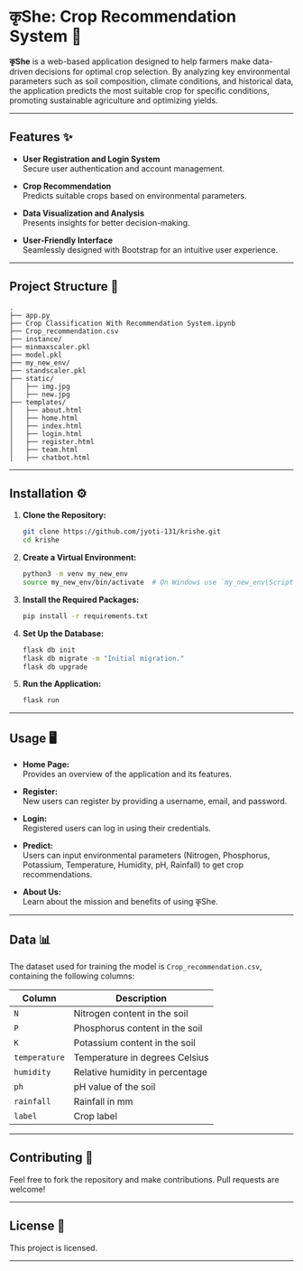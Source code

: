 
# कृShe: Crop Recommendation System 🌾

**कृShe** is a web-based application designed to help farmers make data-driven decisions for optimal crop selection. By analyzing key environmental parameters such as soil composition, climate conditions, and historical data, the application predicts the most suitable crop for specific conditions, promoting sustainable agriculture and optimizing yields.

---

## Features ✨

- **User Registration and Login System**  
  Secure user authentication and account management.
  
- **Crop Recommendation**  
  Predicts suitable crops based on environmental parameters.

- **Data Visualization and Analysis**  
  Presents insights for better decision-making.

- **User-Friendly Interface**  
  Seamlessly designed with Bootstrap for an intuitive user experience.

---

## Project Structure 📂

```
.
├── app.py
├── Crop Classification With Recommendation System.ipynb
├── Crop_recommendation.csv
├── instance/
├── minmaxscaler.pkl
├── model.pkl
├── my_new_env/
├── standscaler.pkl
├── static/
│   ├── img.jpg
│   ├── new.jpg
├── templates/
│   ├── about.html
│   ├── home.html
│   ├── index.html
│   ├── login.html
│   ├── register.html
│   ├── team.html
│   ├── chatbot.html

```

---

## Installation ⚙️

1. **Clone the Repository:**
   ```bash
   git clone https://github.com/jyoti-131/krishe.git
   cd krishe
   ```

2. **Create a Virtual Environment:**
   ```bash
   python3 -m venv my_new_env
   source my_new_env/bin/activate  # On Windows use `my_new_env\Scripts\activate`
   ```

3. **Install the Required Packages:**
   ```bash
   pip install -r requirements.txt
   ```

4. **Set Up the Database:**
   ```bash
   flask db init
   flask db migrate -m "Initial migration."
   flask db upgrade
   ```

5. **Run the Application:**
   ```bash
   flask run
   ```

---

## Usage 🖥️

- **Home Page:**  
  Provides an overview of the application and its features.

- **Register:**  
  New users can register by providing a username, email, and password.

- **Login:**  
  Registered users can log in using their credentials.

- **Predict:**  
  Users can input environmental parameters (Nitrogen, Phosphorus, Potassium, Temperature, Humidity, pH, Rainfall) to get crop recommendations.

- **About Us:**  
  Learn about the mission and benefits of using कृShe.

---

## Data 📊

The dataset used for training the model is `Crop_recommendation.csv`, containing the following columns:

| **Column**       | **Description**                              |
|-------------------|----------------------------------------------|
| `N`              | Nitrogen content in the soil                 |
| `P`              | Phosphorus content in the soil               |
| `K`              | Potassium content in the soil                |
| `temperature`    | Temperature in degrees Celsius               |
| `humidity`       | Relative humidity in percentage              |
| `ph`             | pH value of the soil                         |
| `rainfall`       | Rainfall in mm                               |
| `label`          | Crop label                                   |

---

## Contributing 🤝

Feel free to fork the repository and make contributions. Pull requests are welcome!

---

## License 📜

This project is licensed.

---
